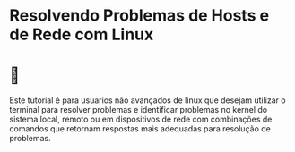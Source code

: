 # Resolvendo Problemas de Hosts e de Rede com Linux

#   :robot:

Este tutorial é para usuarios não avançados de linux que desejam utilizar o terminal para resolver problemas e identificar problemas no kernel do sistema local, remoto ou em dispositivos de rede com combinações de comandos que retornam respostas mais adequadas para resolução de problemas.
